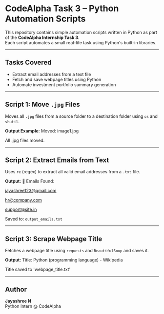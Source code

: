 # CodeAlpha Task 3 – Python Automation Scripts

This repository contains simple automation scripts written in Python as part of the **CodeAlpha Internship Task 3**.  
Each script automates a small real-life task using Python's built-in libraries.

---
## Tasks Covered

- Extract email addresses from a text file
- Fetch and save webpage titles using Python
- Automate investment portfolio summary generation

---
## Script 1: Move `.jpg` Files

Moves all `.jpg` files from a source folder to a destination folder using `os` and `shutil`.

**Output Example:**
Moved: image1.jpg

All .jpg files moved.

---

## Script 2: Extract Emails from Text

Uses `re` (regex) to extract all valid email addresses from a `.txt` file.

**Output:**
📧 Emails Found:

jayashree123@gmail.com

hr@company.com

support@site.in

Saved to: `output_emails.txt`

---

## Script 3: Scrape Webpage Title

Fetches a webpage title using `requests` and `BeautifulSoup` and saves it.

**Output:**
Title: Python (programming language) - Wikipedia

Title saved to 'webpage_title.txt'

---

## Author

**Jayashree N**  
Python Intern @ CodeAlpha
